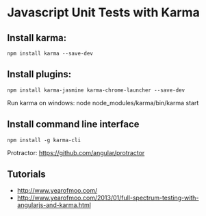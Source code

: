 Javascript Unit Tests with Karma
===================================

## Install karma:

	npm install karma --save-dev
	
## Install plugins:

	npm install karma-jasmine karma-chrome-launcher --save-dev
	
Run karma on windows: node node_modules/karma/bin/karma start

## Install command line interface

	npm install -g karma-cli

Protractor: https://github.com/angular/protractor

## Tutorials

- http://www.yearofmoo.com/
- http://www.yearofmoo.com/2013/01/full-spectrum-testing-with-angularjs-and-karma.html
